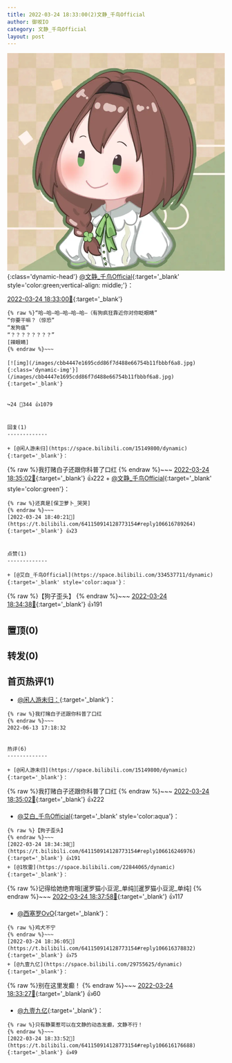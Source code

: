 ```yaml
---
title: 2022-03-24 18:33:00(2)文静_千鸟Official
author: 御坂IO
category: 文静_千鸟Official
layout: post
---
```


![img](/images/ac7482ed1b9a7f203dc68c0c4a77c488a27b108a.jpg){:class='dynamic-head'}
[@文静_千鸟Official](https://space.bilibili.com/667526012/dynamic){:target='_blank' style='color:green;vertical-align: middle;'}：

[2022-03-24 18:33:00🔗](https://t.bilibili.com/641150914128773154){:target='_blank'}

~~~
{% raw %}“哈—哈—哈—哈—哈—哈—（有狗疯狂靠近你对你眨眼睛”
“你要干嘛？（惊恐”
“发狗瘟”
“？？？？？？？？”
[辣眼睛]
{% endraw %}~~~

[![img](/images/cbb4447e1695cdd86f7d488e66754b11fbbbf6a8.jpg){:class='dynamic-img'}](/images/cbb4447e1695cdd86f7d488e66754b11fbbbf6a8.jpg){:target='_blank'}


↪️24 💬344 👍1079


回复(1)
-------------

+ [@闲人游未归](https://space.bilibili.com/15149800/dynamic){:target='_blank'}：
~~~
{% raw %}我打赌白子还跟你科普了口红
{% endraw %}~~~
[2022-03-24 18:35:02🔗](https://t.bilibili.com/641150914128773154#reply106616337408){:target='_blank'} 👍222
    + [@文静_千鸟Official](https://space.bilibili.com/667526012/dynamic){:target='_blank' style='color:green'}：
~~~
{% raw %}还真是[保卫萝卜_哭哭]
{% endraw %}~~~
[2022-03-24 18:40:21🔗](https://t.bilibili.com/641150914128773154#reply106616789264){:target='_blank'} 👍23


点赞(1)
-------------

+ [@艾白_千鸟Official](https://space.bilibili.com/334537711/dynamic){:target='_blank' style='color:aqua'}：
~~~
{% raw %}【狗子歪头】
{% endraw %}~~~
[2022-03-24 18:34:38🔗](https://t.bilibili.com/641150914128773154#reply106616246976){:target='_blank'} 👍191


置顶(0)
-------------



转发(0)
-------------



首页热评(1)
-------------

+ [@闲人游未归：](https://space.bilibili.com/15149800/dynamic){:target='_blank'}：
~~~
{% raw %}我打赌白子还跟你科普了口红
{% endraw %}~~~
2022-06-13 17:18:32


热评(6)
-------------

+ [@闲人游未归](https://space.bilibili.com/15149800/dynamic){:target='_blank'}：
~~~
{% raw %}我打赌白子还跟你科普了口红
{% endraw %}~~~
[2022-03-24 18:35:02🔗](https://t.bilibili.com/641150914128773154#reply106616337408){:target='_blank'} 👍222
+ [@艾白_千鸟Official](https://space.bilibili.com/334537711/dynamic){:target='_blank' style='color:aqua'}：
~~~
{% raw %}【狗子歪头】
{% endraw %}~~~
[2022-03-24 18:34:38🔗](https://t.bilibili.com/641150914128773154#reply106616246976){:target='_blank'} 👍191
+ [@1牧雷](https://space.bilibili.com/22844065/dynamic){:target='_blank'}：
~~~
{% raw %}记得给她绝育哦[暹罗猫小豆泥_单纯][暹罗猫小豆泥_单纯]
{% endraw %}~~~
[2022-03-24 18:37:58🔗](https://t.bilibili.com/641150914128773154#reply106616613040){:target='_blank'} 👍117
+ [@西塞罗OvO](https://space.bilibili.com/33399549/dynamic){:target='_blank'}：
~~~
{% raw %}鸡犬不宁
{% endraw %}~~~
[2022-03-24 18:36:05🔗](https://t.bilibili.com/641150914128773154#reply106616378832){:target='_blank'} 👍75
+ [@九壹九亿](https://space.bilibili.com/29755625/dynamic){:target='_blank'}：
~~~
{% raw %}别在这里发癫！
{% endraw %}~~~
[2022-03-24 18:33:27🔗](https://t.bilibili.com/641150914128773154#reply106615999840){:target='_blank'} 👍60
+ [@九壹九亿](https://space.bilibili.com/29755625/dynamic){:target='_blank'}：
~~~
{% raw %}只有静栗惹可以在文静的动态发癫，文静不行！
{% endraw %}~~~
[2022-03-24 18:33:52🔗](https://t.bilibili.com/641150914128773154#reply106616176688){:target='_blank'} 👍49



